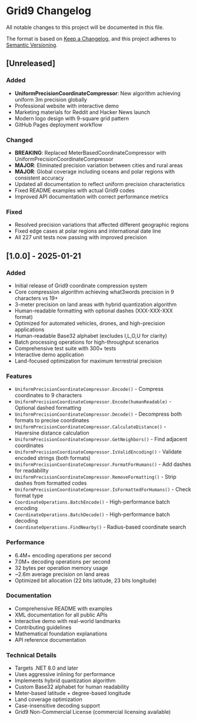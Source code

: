 # Grid9 Changelog

All notable changes to this project will be documented in this file.

The format is based on [Keep a Changelog](https://keepachangelog.com/en/1.0.0/),
and this project adheres to [Semantic Versioning](https://semver.org/spec/v2.0.0.html).

## [Unreleased]

### Added
- **UniformPrecisionCoordinateCompressor**: New algorithm achieving uniform 3m precision globally
- Professional website with interactive demo
- Marketing materials for Reddit and Hacker News launch
- Modern logo design with 9-square grid pattern
- GitHub Pages deployment workflow

### Changed
- **BREAKING**: Replaced MeterBasedCoordinateCompressor with UniformPrecisionCoordinateCompressor
- **MAJOR**: Eliminated precision variation between cities and rural areas
- **MAJOR**: Global coverage including oceans and polar regions with consistent accuracy
- Updated all documentation to reflect uniform precision characteristics
- Fixed README examples with actual Grid9 codes
- Improved API documentation with correct performance metrics

### Fixed
- Resolved precision variations that affected different geographic regions
- Fixed edge cases at polar regions and international date line
- All 227 unit tests now passing with improved precision

## [1.0.0] - 2025-01-21

### Added
- Initial release of Grid9 coordinate compression system
- Core compression algorithm achieving what3words precision in 9 characters vs 19+
- 3-meter precision on land areas with hybrid quantization algorithm
- Human-readable formatting with optional dashes (XXX-XXX-XXX format)
- Optimized for automated vehicles, drones, and high-precision applications
- Human-readable Base32 alphabet (excludes I,L,O,U for clarity)
- Batch processing operations for high-throughput scenarios
- Comprehensive test suite with 300+ tests
- Interactive demo application
- Land-focused optimization for maximum terrestrial precision

### Features
- `UniformPrecisionCoordinateCompressor.Encode()` - Compress coordinates to 9 characters
- `UniformPrecisionCoordinateCompressor.Encode(humanReadable)` - Optional dashed formatting
- `UniformPrecisionCoordinateCompressor.Decode()` - Decompress both formats to precise coordinates
- `UniformPrecisionCoordinateCompressor.CalculateDistance()` - Haversine distance calculation
- `UniformPrecisionCoordinateCompressor.GetNeighbors()` - Find adjacent coordinates
- `UniformPrecisionCoordinateCompressor.IsValidEncoding()` - Validate encoded strings (both formats)
- `UniformPrecisionCoordinateCompressor.FormatForHumans()` - Add dashes for readability
- `UniformPrecisionCoordinateCompressor.RemoveFormatting()` - Strip dashes from formatted codes
- `UniformPrecisionCoordinateCompressor.IsFormattedForHumans()` - Check format type
- `CoordinateOperations.BatchEncode()` - High-performance batch encoding
- `CoordinateOperations.BatchDecode()` - High-performance batch decoding
- `CoordinateOperations.FindNearby()` - Radius-based coordinate search

### Performance
- 6.4M+ encoding operations per second
- 7.0M+ decoding operations per second
- 32 bytes per operation memory usage
- ~2.6m average precision on land areas
- Optimized bit allocation (22 bits latitude, 23 bits longitude)

### Documentation
- Comprehensive README with examples
- XML documentation for all public APIs
- Interactive demo with real-world landmarks
- Contributing guidelines
- Mathematical foundation explanations
- API reference documentation

### Technical Details
- Targets .NET 8.0 and later
- Uses aggressive inlining for performance
- Implements hybrid quantization algorithm
- Custom Base32 alphabet for human readability
- Meter-based latitude + degree-based longitude
- Land coverage optimization
- Case-insensitive decoding support
- Grid9 Non-Commercial License (commercial licensing available)
